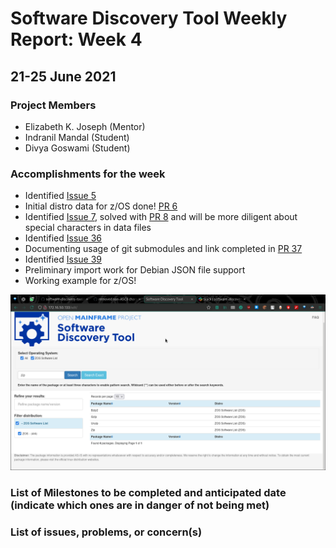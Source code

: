 # Software Discovery Tool Weekly Report: Week 4

## 21-25 June 2021

### Project Members

 * Elizabeth K. Joseph (Mentor)
 * Indranil Mandal (Student)
 * Divya Goswami (Student)

### Accomplishments for the week

 * Identified [Issue 5](https://github.com/openmainframeproject/software-discovery-tool-data/issues/5)
 * Initial distro data for z/OS done! [PR 6](https://github.com/openmainframeproject/software-discovery-tool-data/pull/6)
 * Identified [Issue 7](https://github.com/openmainframeproject/software-discovery-tool-data/issues/7), solved with [PR 8](https://github.com/openmainframeproject/software-discovery-tool-data/pull/8) and will be more diligent about special characters in data files
 * Identified [Issue 36](https://github.com/openmainframeproject/software-discovery-tool/issues/36)
 * Documenting usage of git submodules and link completed in [PR 37](https://github.com/openmainframeproject/software-discovery-tool/issues/37)
 * Identified [Issue 39](https://github.com/openmainframeproject/software-discovery-tool/issues/39)
 * Preliminary import work for Debian JSON file support
 * Working example for z/OS!

![z/OS search](images/week04-zos-search.png)

### List of Milestones to be completed and anticipated date (indicate which ones are in danger of not being met) 

### List of issues, problems, or concern(s)
